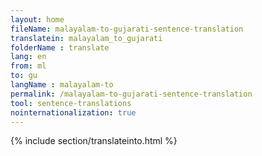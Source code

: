 ```yaml
---
layout: home
fileName: malayalam-to-gujarati-sentence-translation
translatein: malayalam_to_gujarati
folderName : translate
lang: en
from: ml
to: gu
langName : malayalam-to
permalink: /malayalam-to-gujarati-sentence-translation
tool: sentence-translations
nointernationalization: true
---
```

{% include section/translateinto.html %}
